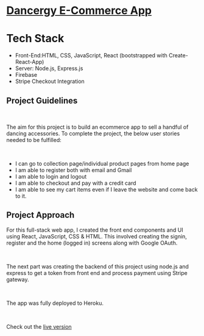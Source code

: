 <h1><a href="https://dancergy.herokuapp.com/">Dancergy E-Commerce App</a></h1>


<h1>Tech Stack</h1>
<ul>
  <li>Front-End:HTML, CSS, JavaScript, React (bootstrapped with Create-React-App)</li>
  <li>Server: Node.js, Express.js</li>
  <li>Firebase</li>
  <li>Stripe Checkout Integration</li>
</ul>

<h2>Project Guidelines</h2><br>
<p>The aim for this project is to build an ecommerce app to sell a handful of dancing accessories. To complete the project, the below user stories needed to be fulfilled:</p><br>
<ul>
<li>I can go to collection page/individual product pages from home page </li>
<li>I am able to register both with email and Gmail </li>
<li>I am able to login and logout </li>
<li>I am able to checkout and pay with a credit card </li>
<li>I am able to see my cart items even if I leave the website and come back to it. </li>
</ul>

<h2>Project Approach</h2>
<p>For this full-stack web app, I created the front end components and UI using React, JavaScript, CSS & HTML. This involved creating the signin, register and the home (logged in) screens along with Google OAuth.</p><br>

<p>The next part was creating the backend of this project using node.js and express to get a token from front end and process payment using Stripe gateway.</p><br>


<p>The app was fully deployed to Heroku.</p><br>


Check out the <a href="https://dancergy.herokuapp.com/">live version</a>

